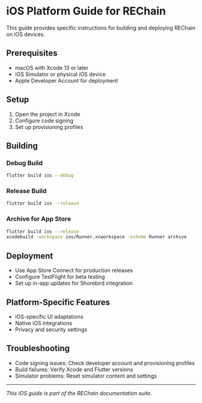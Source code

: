 # iOS Platform Guide for REChain

This guide provides specific instructions for building and deploying REChain on iOS devices.

## Prerequisites

- macOS with Xcode 13 or later
- iOS Simulator or physical iOS device
- Apple Developer Account for deployment

## Setup

1. Open the project in Xcode
2. Configure code signing
3. Set up provisioning profiles

## Building

### Debug Build
```bash
flutter build ios --debug
```

### Release Build
```bash
flutter build ios --release
```

### Archive for App Store
```bash
flutter build ios --release
xcodebuild -workspace ios/Runner.xcworkspace -scheme Runner archive
```

## Deployment

- Use App Store Connect for production releases
- Configure TestFlight for beta testing
- Set up in-app updates for Shorebird integration

## Platform-Specific Features

- iOS-specific UI adaptations
- Native iOS integrations
- Privacy and security settings

## Troubleshooting

- Code signing issues: Check developer account and provisioning profiles
- Build failures: Verify Xcode and Flutter versions
- Simulator problems: Reset simulator content and settings

---

*This iOS guide is part of the REChain documentation suite.*
